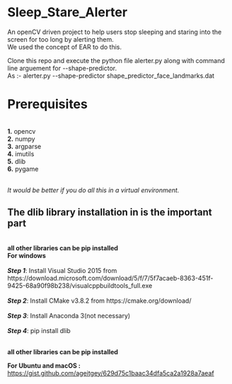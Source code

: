 # Sleep_Stare_Alerter
An openCV driven project to help users stop sleeping and staring into the screen for too long by alerting them.<br>
We used the concept of EAR to do this.

Clone this repo and execute the python file alerter.py along with command line arguement for --shape-predictor.<br> As :-
alerter.py --shape-predictor shape_predictor_face_landmarks.dat


<h1>Prerequisites</h1><br>
<b>1.</b> opencv<br>
<b>2.</b> numpy<br>
<b>3.</b> argparse<br>
<b>4.</b> imutils<br>
<b>5.</b> dlib<br>
<b>6.</b> pygame<br><br>

<i>It would be better if you do all this in a virtual environment.</i><br>

<h2>The dlib library installation in is the important part</h2><br><b> all other libraries can be pip installed</b><br>
<B>For windows </b><br><br>
<b><i>Step 1</i></b>: Install Visual Studio 2015 from https://download.microsoft.com/download/5/f/7/5f7acaeb-8363-451f-9425-68a90f98b238/visualcppbuildtools_full.exe<br><br>
<b><i>Step 2</i></b>: Install CMake v3.8.2 from https://cmake.org/download/<br><br>
<b><i>Step 3</i></b>: Install Anaconda 3(not necessary)<br><br>
<b><i>Step 4</i></b>: pip install dlib<br><br>

<b> all other libraries can be pip installed</b><br>

<b>For Ubuntu and macOS : </b>
<br>
https://gist.github.com/ageitgey/629d75c1baac34dfa5ca2a1928a7aeaf
